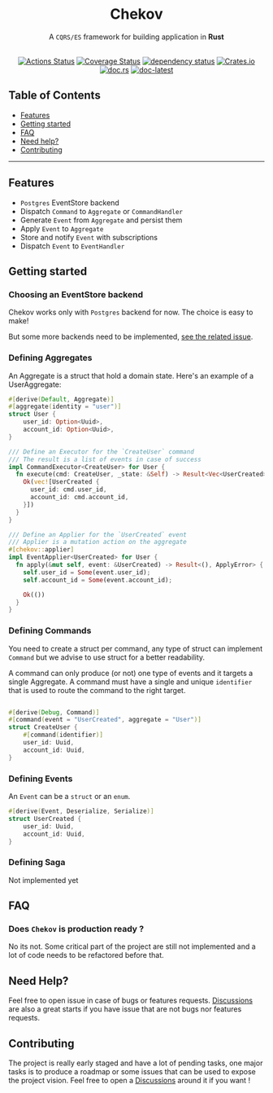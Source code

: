 <h1 align="center">Chekov</h1>

<div align="center">
  A <code>CQRS/ES</code> framework for building application in <strong>Rust</strong>
</div>

<br />

<div align="center">
  
  [![Actions Status](https://github.com/freyskeyd/chekov/workflows/CI/badge.svg)](https://github.com/Freyskeyd/chekov/actions) [![Coverage Status](https://coveralls.io/repos/github/Freyskeyd/chekov/badge.svg?branch=master&service=github)](https://coveralls.io/github/Freyskeyd/chekov?branch=master) [![dependency status](https://deps.rs/repo/github/freyskeyd/chekov/status.svg)](https://deps.rs/repo/github/freyskeyd/chekov) [![Crates.io](https://img.shields.io/crates/v/chekov.svg)](https://crates.io/crates/chekov) [![doc.rs](https://docs.rs/chekov/badge.svg)](https://docs.rs/chekov) [![doc-latest](https://img.shields.io/badge/docs-latest-blue.svg?style=flat-square)](https://freyskeyd.github.io/chekov/chekov/)

</div>

## Table of Contents
- [Features](#features)
- [Getting started](#getting-started)
- [FAQ](#faq)
- [Need help?](#need-help)
- [Contributing](#contributing)

---

## Features

- `Postgres` EventStore backend
- Dispatch `Command` to `Aggregate` or `CommandHandler`
- Generate `Event` from `Aggregate` and persist them
- Apply `Event` to `Aggregate`
- Store and notify `Event` with subscriptions
- Dispatch `Event` to `EventHandler`

## Getting started

### Choosing an EventStore backend

Chekov works only with `Postgres` backend for now. The choice is easy to make!

But some more backends need to be implemented, [see the related issue](#14).

### Defining Aggregates

An Aggregate is a struct that hold a domain state. Here's an example of a UserAggregate:

```rust
#[derive(Default, Aggregate)]
#[aggregate(identity = "user")]
struct User {
    user_id: Option<Uuid>,
    account_id: Option<Uuid>,
}

/// Define an Executor for the `CreateUser` command
/// The result is a list of events in case of success
impl CommandExecutor<CreateUser> for User {
  fn execute(cmd: CreateUser, _state: &Self) -> Result<Vec<UserCreated>, CommandExecutorError> {
    Ok(vec![UserCreated {
      user_id: cmd.user_id,
      account_id: cmd.account_id,
    }])
  }
}

/// Define an Applier for the `UserCreated` event
/// Applier is a mutation action on the aggregate
#[chekov::applier]
impl EventApplier<UserCreated> for User {
  fn apply(&mut self, event: &UserCreated) -> Result<(), ApplyError> {
    self.user_id = Some(event.user_id);
    self.account_id = Some(event.account_id);

    Ok(())
  }
}

```

### Defining Commands

You need to create a struct per command, any type of struct can implement `Command` but we advise to use struct for a better readability.

A command can only produce (or not) one type of events and it targets a single Aggregate.
A command must have a single and unique `identifier` that is used to route the command to the right target.

```rust

#[derive(Debug, Command)]
#[command(event = "UserCreated", aggregate = "User")]
struct CreateUser {
    #[command(identifier)]
    user_id: Uuid,
    account_id: Uuid,
}
```

### Defining Events

An `Event` can be a `struct` or an `enum`.

```rust
#[derive(Event, Deserialize, Serialize)]
struct UserCreated {
    user_id: Uuid,
    account_id: Uuid,
}
```

### Defining Saga

Not implemented yet

## FAQ

### Does `Chekov` is production ready ?

No its not. Some critical part of the project are still not implemented and a lot of code needs to be refactored before that.

## Need Help?

Feel free to open issue in case of bugs or features requests. [Discussions](https://github.com/Freyskeyd/chekov/discussions) are also a great starts if you have issue that are not bugs nor features requests.

## Contributing

The project is really early staged and have a lot of pending tasks, one major tasks is to produce a roadmap or some issues that can be used to expose the project vision. Feel free to open a [Discussions](https://github.com/Freyskeyd/chekov/discussions) around it if you want !
